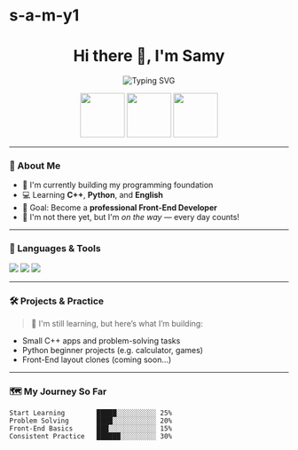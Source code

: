 # s-a-m-y1
<h1 align="center">Hi there 👋, I'm Samy</h1>
<p align="center">
  <img src="https://readme-typing-svg.demolab.com?font=Fira+Code&duration=3000&pause=1000&color=00FFBF&center=true&width=435&lines=Aspiring+Front-End+Developer;Learning+Cpp%2C+Python%2C+English;Determined+to+grow+every+day+%F0%9F%8C%9F" alt="Typing SVG" />
</p>

<p align="center">
  <img src="https://raw.githubusercontent.com/Manthan933/Manthan933/main/bird-unscreen.gif" width="80px" />
  <img src="https://raw.githubusercontent.com/Manthan933/Manthan933/main/bird-unscreen.gif" width="80px" />
  <img src="https://raw.githubusercontent.com/Manthan933/Manthan933/main/bird-unscreen.gif" width="80px" />
</p>

---

### 🧠 About Me

- 🧩 I'm currently building my programming foundation  
- 💻 Learning **C++**, **Python**, and **English**  
- 🎯 Goal: Become a **professional Front-End Developer**  
- 💪 I'm not there yet, but I'm *on the way* — every day counts!  

---

### 🚀 Languages & Tools

<p>
  <img src="https://img.shields.io/badge/C%2B%2B-00599C?style=for-the-badge&logo=c%2B%2B&logoColor=white" />
  <img src="https://img.shields.io/badge/Python-14354C?style=for-the-badge&logo=python&logoColor=white" />
  <img src="https://img.shields.io/badge/English-Learning-blue?style=for-the-badge" />
</p>

---

### 🛠️ Projects & Practice

> 🔧 I'm still learning, but here’s what I’m building:
- Small C++ apps and problem-solving tasks  
- Python beginner projects (e.g. calculator, games)  
- Front-End layout clones (coming soon...)  

---

### 🗺️ My Journey So Far

```text
Start Learning        █████░░░░░░░░░░ 25%
Problem Solving       ████░░░░░░░░░░░ 20%
Front-End Basics      ███░░░░░░░░░░░░ 15%
Consistent Practice   ██████░░░░░░░░░ 30%

